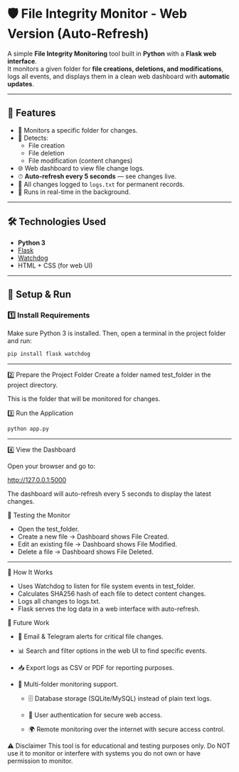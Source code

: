 # 🛡️ File Integrity Monitor - Web Version (Auto-Refresh)

A simple **File Integrity Monitoring** tool built in **Python** with a **Flask web interface**.  
It monitors a given folder for **file creations, deletions, and modifications**, logs all events, and displays them in a clean web dashboard with **automatic updates**.

---

## 📌 Features
- 📂 Monitors a specific folder for changes.
- 📝 Detects:
  - File creation
  - File deletion
  - File modification (content changes)
- 🌐 Web dashboard to view file change logs.
- ⏱ **Auto-refresh every 5 seconds** — see changes live.
- 📄 All changes logged to `logs.txt` for permanent records.
- 🔄 Runs in real-time in the background.

---

## 🛠️ Technologies Used
- **Python 3**
- [Flask](https://flask.palletsprojects.com/)
- [Watchdog](https://pypi.org/project/watchdog/)
- HTML + CSS (for web UI)

---

## 🚀 Setup & Run

### 1️⃣ Install Requirements
Make sure Python 3 is installed. Then, open a terminal in the project folder and run:
```bash
pip install flask watchdog
```
---

2️⃣ Prepare the Project Folder
Create a folder named test_folder in the project directory.

This is the folder that will be monitored for changes.

3️⃣ Run the Application

```bash
python app.py
```
---

4️⃣ View the Dashboard

Open your browser and go to:

http://127.0.0.1:5000

The dashboard will auto-refresh every 5 seconds to display the latest changes.

🧪 Testing the Monitor

- Open the test_folder.
- Create a new file → Dashboard shows File Created.
- Edit an existing file → Dashboard shows File Modified.
- Delete a file → Dashboard shows File Deleted.

---

📜 How It Works

- Uses Watchdog to listen for file system events in test_folder.
- Calculates SHA256 hash of each file to detect content changes.
- Logs all changes to logs.txt.
- Flask serves the log data in a web interface with auto-refresh.

🔮 Future Work
- 📩 Email & Telegram alerts for critical file changes.
- 📊 Search and filter options in the web UI to find specific events.
- 📥 Export logs as CSV or PDF for reporting purposes.

- 📂 Multi-folder monitoring support.

   - 🗄 Database storage (SQLite/MySQL) instead of plain text logs.

   - 🔐 User authentication for secure web access.

   - 🌍 Remote monitoring over the internet with secure access control.

⚠️ Disclaimer
This tool is for educational and testing purposes only.
Do NOT use it to monitor or interfere with systems you do not own or have permission to monitor.
